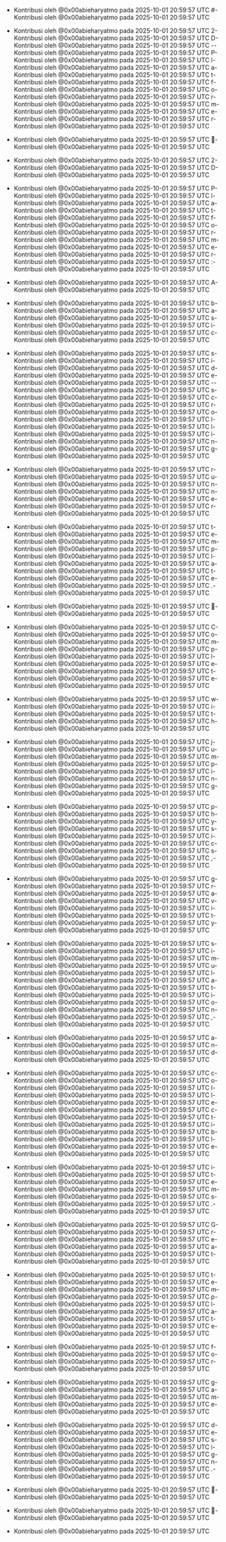 - Kontribusi oleh @0x00abieharyatmo pada 2025-10-01 20:59:57 UTC
#- Kontribusi oleh @0x00abieharyatmo pada 2025-10-01 20:59:57 UTC
 - Kontribusi oleh @0x00abieharyatmo pada 2025-10-01 20:59:57 UTC
2- Kontribusi oleh @0x00abieharyatmo pada 2025-10-01 20:59:57 UTC
D- Kontribusi oleh @0x00abieharyatmo pada 2025-10-01 20:59:57 UTC
-- Kontribusi oleh @0x00abieharyatmo pada 2025-10-01 20:59:57 UTC
P- Kontribusi oleh @0x00abieharyatmo pada 2025-10-01 20:59:57 UTC
l- Kontribusi oleh @0x00abieharyatmo pada 2025-10-01 20:59:57 UTC
a- Kontribusi oleh @0x00abieharyatmo pada 2025-10-01 20:59:57 UTC
t- Kontribusi oleh @0x00abieharyatmo pada 2025-10-01 20:59:57 UTC
f- Kontribusi oleh @0x00abieharyatmo pada 2025-10-01 20:59:57 UTC
o- Kontribusi oleh @0x00abieharyatmo pada 2025-10-01 20:59:57 UTC
r- Kontribusi oleh @0x00abieharyatmo pada 2025-10-01 20:59:57 UTC
m- Kontribusi oleh @0x00abieharyatmo pada 2025-10-01 20:59:57 UTC
e- Kontribusi oleh @0x00abieharyatmo pada 2025-10-01 20:59:57 UTC
r- Kontribusi oleh @0x00abieharyatmo pada 2025-10-01 20:59:57 UTC

- Kontribusi oleh @0x00abieharyatmo pada 2025-10-01 20:59:57 UTC
🏃- Kontribusi oleh @0x00abieharyatmo pada 2025-10-01 20:59:57 UTC
 - Kontribusi oleh @0x00abieharyatmo pada 2025-10-01 20:59:57 UTC
2- Kontribusi oleh @0x00abieharyatmo pada 2025-10-01 20:59:57 UTC
D- Kontribusi oleh @0x00abieharyatmo pada 2025-10-01 20:59:57 UTC
 - Kontribusi oleh @0x00abieharyatmo pada 2025-10-01 20:59:57 UTC
P- Kontribusi oleh @0x00abieharyatmo pada 2025-10-01 20:59:57 UTC
l- Kontribusi oleh @0x00abieharyatmo pada 2025-10-01 20:59:57 UTC
a- Kontribusi oleh @0x00abieharyatmo pada 2025-10-01 20:59:57 UTC
t- Kontribusi oleh @0x00abieharyatmo pada 2025-10-01 20:59:57 UTC
f- Kontribusi oleh @0x00abieharyatmo pada 2025-10-01 20:59:57 UTC
o- Kontribusi oleh @0x00abieharyatmo pada 2025-10-01 20:59:57 UTC
r- Kontribusi oleh @0x00abieharyatmo pada 2025-10-01 20:59:57 UTC
m- Kontribusi oleh @0x00abieharyatmo pada 2025-10-01 20:59:57 UTC
e- Kontribusi oleh @0x00abieharyatmo pada 2025-10-01 20:59:57 UTC
r- Kontribusi oleh @0x00abieharyatmo pada 2025-10-01 20:59:57 UTC
:- Kontribusi oleh @0x00abieharyatmo pada 2025-10-01 20:59:57 UTC
 - Kontribusi oleh @0x00abieharyatmo pada 2025-10-01 20:59:57 UTC
A- Kontribusi oleh @0x00abieharyatmo pada 2025-10-01 20:59:57 UTC
 - Kontribusi oleh @0x00abieharyatmo pada 2025-10-01 20:59:57 UTC
b- Kontribusi oleh @0x00abieharyatmo pada 2025-10-01 20:59:57 UTC
a- Kontribusi oleh @0x00abieharyatmo pada 2025-10-01 20:59:57 UTC
s- Kontribusi oleh @0x00abieharyatmo pada 2025-10-01 20:59:57 UTC
i- Kontribusi oleh @0x00abieharyatmo pada 2025-10-01 20:59:57 UTC
c- Kontribusi oleh @0x00abieharyatmo pada 2025-10-01 20:59:57 UTC
 - Kontribusi oleh @0x00abieharyatmo pada 2025-10-01 20:59:57 UTC
s- Kontribusi oleh @0x00abieharyatmo pada 2025-10-01 20:59:57 UTC
i- Kontribusi oleh @0x00abieharyatmo pada 2025-10-01 20:59:57 UTC
d- Kontribusi oleh @0x00abieharyatmo pada 2025-10-01 20:59:57 UTC
e- Kontribusi oleh @0x00abieharyatmo pada 2025-10-01 20:59:57 UTC
-- Kontribusi oleh @0x00abieharyatmo pada 2025-10-01 20:59:57 UTC
s- Kontribusi oleh @0x00abieharyatmo pada 2025-10-01 20:59:57 UTC
c- Kontribusi oleh @0x00abieharyatmo pada 2025-10-01 20:59:57 UTC
r- Kontribusi oleh @0x00abieharyatmo pada 2025-10-01 20:59:57 UTC
o- Kontribusi oleh @0x00abieharyatmo pada 2025-10-01 20:59:57 UTC
l- Kontribusi oleh @0x00abieharyatmo pada 2025-10-01 20:59:57 UTC
l- Kontribusi oleh @0x00abieharyatmo pada 2025-10-01 20:59:57 UTC
i- Kontribusi oleh @0x00abieharyatmo pada 2025-10-01 20:59:57 UTC
n- Kontribusi oleh @0x00abieharyatmo pada 2025-10-01 20:59:57 UTC
g- Kontribusi oleh @0x00abieharyatmo pada 2025-10-01 20:59:57 UTC
 - Kontribusi oleh @0x00abieharyatmo pada 2025-10-01 20:59:57 UTC
r- Kontribusi oleh @0x00abieharyatmo pada 2025-10-01 20:59:57 UTC
u- Kontribusi oleh @0x00abieharyatmo pada 2025-10-01 20:59:57 UTC
n- Kontribusi oleh @0x00abieharyatmo pada 2025-10-01 20:59:57 UTC
n- Kontribusi oleh @0x00abieharyatmo pada 2025-10-01 20:59:57 UTC
e- Kontribusi oleh @0x00abieharyatmo pada 2025-10-01 20:59:57 UTC
r- Kontribusi oleh @0x00abieharyatmo pada 2025-10-01 20:59:57 UTC
 - Kontribusi oleh @0x00abieharyatmo pada 2025-10-01 20:59:57 UTC
t- Kontribusi oleh @0x00abieharyatmo pada 2025-10-01 20:59:57 UTC
e- Kontribusi oleh @0x00abieharyatmo pada 2025-10-01 20:59:57 UTC
m- Kontribusi oleh @0x00abieharyatmo pada 2025-10-01 20:59:57 UTC
p- Kontribusi oleh @0x00abieharyatmo pada 2025-10-01 20:59:57 UTC
l- Kontribusi oleh @0x00abieharyatmo pada 2025-10-01 20:59:57 UTC
a- Kontribusi oleh @0x00abieharyatmo pada 2025-10-01 20:59:57 UTC
t- Kontribusi oleh @0x00abieharyatmo pada 2025-10-01 20:59:57 UTC
e- Kontribusi oleh @0x00abieharyatmo pada 2025-10-01 20:59:57 UTC
.- Kontribusi oleh @0x00abieharyatmo pada 2025-10-01 20:59:57 UTC
 - Kontribusi oleh @0x00abieharyatmo pada 2025-10-01 20:59:57 UTC
🍄- Kontribusi oleh @0x00abieharyatmo pada 2025-10-01 20:59:57 UTC
 - Kontribusi oleh @0x00abieharyatmo pada 2025-10-01 20:59:57 UTC
C- Kontribusi oleh @0x00abieharyatmo pada 2025-10-01 20:59:57 UTC
o- Kontribusi oleh @0x00abieharyatmo pada 2025-10-01 20:59:57 UTC
m- Kontribusi oleh @0x00abieharyatmo pada 2025-10-01 20:59:57 UTC
p- Kontribusi oleh @0x00abieharyatmo pada 2025-10-01 20:59:57 UTC
l- Kontribusi oleh @0x00abieharyatmo pada 2025-10-01 20:59:57 UTC
e- Kontribusi oleh @0x00abieharyatmo pada 2025-10-01 20:59:57 UTC
t- Kontribusi oleh @0x00abieharyatmo pada 2025-10-01 20:59:57 UTC
e- Kontribusi oleh @0x00abieharyatmo pada 2025-10-01 20:59:57 UTC
 - Kontribusi oleh @0x00abieharyatmo pada 2025-10-01 20:59:57 UTC
w- Kontribusi oleh @0x00abieharyatmo pada 2025-10-01 20:59:57 UTC
i- Kontribusi oleh @0x00abieharyatmo pada 2025-10-01 20:59:57 UTC
t- Kontribusi oleh @0x00abieharyatmo pada 2025-10-01 20:59:57 UTC
h- Kontribusi oleh @0x00abieharyatmo pada 2025-10-01 20:59:57 UTC
 - Kontribusi oleh @0x00abieharyatmo pada 2025-10-01 20:59:57 UTC
j- Kontribusi oleh @0x00abieharyatmo pada 2025-10-01 20:59:57 UTC
u- Kontribusi oleh @0x00abieharyatmo pada 2025-10-01 20:59:57 UTC
m- Kontribusi oleh @0x00abieharyatmo pada 2025-10-01 20:59:57 UTC
p- Kontribusi oleh @0x00abieharyatmo pada 2025-10-01 20:59:57 UTC
i- Kontribusi oleh @0x00abieharyatmo pada 2025-10-01 20:59:57 UTC
n- Kontribusi oleh @0x00abieharyatmo pada 2025-10-01 20:59:57 UTC
g- Kontribusi oleh @0x00abieharyatmo pada 2025-10-01 20:59:57 UTC
 - Kontribusi oleh @0x00abieharyatmo pada 2025-10-01 20:59:57 UTC
p- Kontribusi oleh @0x00abieharyatmo pada 2025-10-01 20:59:57 UTC
h- Kontribusi oleh @0x00abieharyatmo pada 2025-10-01 20:59:57 UTC
y- Kontribusi oleh @0x00abieharyatmo pada 2025-10-01 20:59:57 UTC
s- Kontribusi oleh @0x00abieharyatmo pada 2025-10-01 20:59:57 UTC
i- Kontribusi oleh @0x00abieharyatmo pada 2025-10-01 20:59:57 UTC
c- Kontribusi oleh @0x00abieharyatmo pada 2025-10-01 20:59:57 UTC
s- Kontribusi oleh @0x00abieharyatmo pada 2025-10-01 20:59:57 UTC
,- Kontribusi oleh @0x00abieharyatmo pada 2025-10-01 20:59:57 UTC
 - Kontribusi oleh @0x00abieharyatmo pada 2025-10-01 20:59:57 UTC
g- Kontribusi oleh @0x00abieharyatmo pada 2025-10-01 20:59:57 UTC
r- Kontribusi oleh @0x00abieharyatmo pada 2025-10-01 20:59:57 UTC
a- Kontribusi oleh @0x00abieharyatmo pada 2025-10-01 20:59:57 UTC
v- Kontribusi oleh @0x00abieharyatmo pada 2025-10-01 20:59:57 UTC
i- Kontribusi oleh @0x00abieharyatmo pada 2025-10-01 20:59:57 UTC
t- Kontribusi oleh @0x00abieharyatmo pada 2025-10-01 20:59:57 UTC
y- Kontribusi oleh @0x00abieharyatmo pada 2025-10-01 20:59:57 UTC
 - Kontribusi oleh @0x00abieharyatmo pada 2025-10-01 20:59:57 UTC
s- Kontribusi oleh @0x00abieharyatmo pada 2025-10-01 20:59:57 UTC
i- Kontribusi oleh @0x00abieharyatmo pada 2025-10-01 20:59:57 UTC
m- Kontribusi oleh @0x00abieharyatmo pada 2025-10-01 20:59:57 UTC
u- Kontribusi oleh @0x00abieharyatmo pada 2025-10-01 20:59:57 UTC
l- Kontribusi oleh @0x00abieharyatmo pada 2025-10-01 20:59:57 UTC
a- Kontribusi oleh @0x00abieharyatmo pada 2025-10-01 20:59:57 UTC
t- Kontribusi oleh @0x00abieharyatmo pada 2025-10-01 20:59:57 UTC
i- Kontribusi oleh @0x00abieharyatmo pada 2025-10-01 20:59:57 UTC
o- Kontribusi oleh @0x00abieharyatmo pada 2025-10-01 20:59:57 UTC
n- Kontribusi oleh @0x00abieharyatmo pada 2025-10-01 20:59:57 UTC
,- Kontribusi oleh @0x00abieharyatmo pada 2025-10-01 20:59:57 UTC
 - Kontribusi oleh @0x00abieharyatmo pada 2025-10-01 20:59:57 UTC
a- Kontribusi oleh @0x00abieharyatmo pada 2025-10-01 20:59:57 UTC
n- Kontribusi oleh @0x00abieharyatmo pada 2025-10-01 20:59:57 UTC
d- Kontribusi oleh @0x00abieharyatmo pada 2025-10-01 20:59:57 UTC
 - Kontribusi oleh @0x00abieharyatmo pada 2025-10-01 20:59:57 UTC
c- Kontribusi oleh @0x00abieharyatmo pada 2025-10-01 20:59:57 UTC
o- Kontribusi oleh @0x00abieharyatmo pada 2025-10-01 20:59:57 UTC
l- Kontribusi oleh @0x00abieharyatmo pada 2025-10-01 20:59:57 UTC
l- Kontribusi oleh @0x00abieharyatmo pada 2025-10-01 20:59:57 UTC
e- Kontribusi oleh @0x00abieharyatmo pada 2025-10-01 20:59:57 UTC
c- Kontribusi oleh @0x00abieharyatmo pada 2025-10-01 20:59:57 UTC
t- Kontribusi oleh @0x00abieharyatmo pada 2025-10-01 20:59:57 UTC
i- Kontribusi oleh @0x00abieharyatmo pada 2025-10-01 20:59:57 UTC
b- Kontribusi oleh @0x00abieharyatmo pada 2025-10-01 20:59:57 UTC
l- Kontribusi oleh @0x00abieharyatmo pada 2025-10-01 20:59:57 UTC
e- Kontribusi oleh @0x00abieharyatmo pada 2025-10-01 20:59:57 UTC
 - Kontribusi oleh @0x00abieharyatmo pada 2025-10-01 20:59:57 UTC
i- Kontribusi oleh @0x00abieharyatmo pada 2025-10-01 20:59:57 UTC
t- Kontribusi oleh @0x00abieharyatmo pada 2025-10-01 20:59:57 UTC
e- Kontribusi oleh @0x00abieharyatmo pada 2025-10-01 20:59:57 UTC
m- Kontribusi oleh @0x00abieharyatmo pada 2025-10-01 20:59:57 UTC
s- Kontribusi oleh @0x00abieharyatmo pada 2025-10-01 20:59:57 UTC
.- Kontribusi oleh @0x00abieharyatmo pada 2025-10-01 20:59:57 UTC
 - Kontribusi oleh @0x00abieharyatmo pada 2025-10-01 20:59:57 UTC
G- Kontribusi oleh @0x00abieharyatmo pada 2025-10-01 20:59:57 UTC
r- Kontribusi oleh @0x00abieharyatmo pada 2025-10-01 20:59:57 UTC
e- Kontribusi oleh @0x00abieharyatmo pada 2025-10-01 20:59:57 UTC
a- Kontribusi oleh @0x00abieharyatmo pada 2025-10-01 20:59:57 UTC
t- Kontribusi oleh @0x00abieharyatmo pada 2025-10-01 20:59:57 UTC
 - Kontribusi oleh @0x00abieharyatmo pada 2025-10-01 20:59:57 UTC
t- Kontribusi oleh @0x00abieharyatmo pada 2025-10-01 20:59:57 UTC
e- Kontribusi oleh @0x00abieharyatmo pada 2025-10-01 20:59:57 UTC
m- Kontribusi oleh @0x00abieharyatmo pada 2025-10-01 20:59:57 UTC
p- Kontribusi oleh @0x00abieharyatmo pada 2025-10-01 20:59:57 UTC
l- Kontribusi oleh @0x00abieharyatmo pada 2025-10-01 20:59:57 UTC
a- Kontribusi oleh @0x00abieharyatmo pada 2025-10-01 20:59:57 UTC
t- Kontribusi oleh @0x00abieharyatmo pada 2025-10-01 20:59:57 UTC
e- Kontribusi oleh @0x00abieharyatmo pada 2025-10-01 20:59:57 UTC
 - Kontribusi oleh @0x00abieharyatmo pada 2025-10-01 20:59:57 UTC
f- Kontribusi oleh @0x00abieharyatmo pada 2025-10-01 20:59:57 UTC
o- Kontribusi oleh @0x00abieharyatmo pada 2025-10-01 20:59:57 UTC
r- Kontribusi oleh @0x00abieharyatmo pada 2025-10-01 20:59:57 UTC
 - Kontribusi oleh @0x00abieharyatmo pada 2025-10-01 20:59:57 UTC
g- Kontribusi oleh @0x00abieharyatmo pada 2025-10-01 20:59:57 UTC
a- Kontribusi oleh @0x00abieharyatmo pada 2025-10-01 20:59:57 UTC
m- Kontribusi oleh @0x00abieharyatmo pada 2025-10-01 20:59:57 UTC
e- Kontribusi oleh @0x00abieharyatmo pada 2025-10-01 20:59:57 UTC
 - Kontribusi oleh @0x00abieharyatmo pada 2025-10-01 20:59:57 UTC
d- Kontribusi oleh @0x00abieharyatmo pada 2025-10-01 20:59:57 UTC
e- Kontribusi oleh @0x00abieharyatmo pada 2025-10-01 20:59:57 UTC
s- Kontribusi oleh @0x00abieharyatmo pada 2025-10-01 20:59:57 UTC
i- Kontribusi oleh @0x00abieharyatmo pada 2025-10-01 20:59:57 UTC
g- Kontribusi oleh @0x00abieharyatmo pada 2025-10-01 20:59:57 UTC
n- Kontribusi oleh @0x00abieharyatmo pada 2025-10-01 20:59:57 UTC
.- Kontribusi oleh @0x00abieharyatmo pada 2025-10-01 20:59:57 UTC
 - Kontribusi oleh @0x00abieharyatmo pada 2025-10-01 20:59:57 UTC
🏰- Kontribusi oleh @0x00abieharyatmo pada 2025-10-01 20:59:57 UTC
 - Kontribusi oleh @0x00abieharyatmo pada 2025-10-01 20:59:57 UTC
🌟- Kontribusi oleh @0x00abieharyatmo pada 2025-10-01 20:59:57 UTC

- Kontribusi oleh @0x00abieharyatmo pada 2025-10-01 20:59:57 UTC
